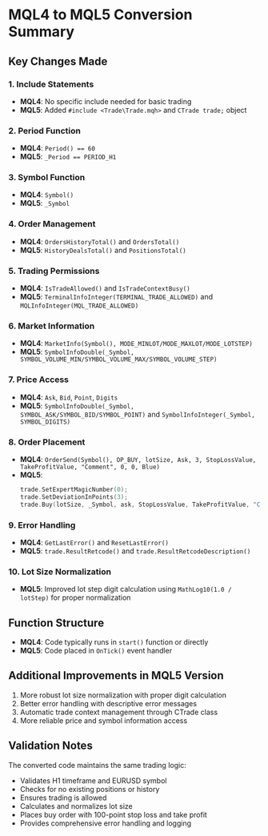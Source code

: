 # MQL4 to MQL5 Conversion Summary

## Key Changes Made

### 1. **Include Statements**
- **MQL4**: No specific include needed for basic trading
- **MQL5**: Added `#include <Trade\Trade.mqh>` and `CTrade trade;` object

### 2. **Period Function**
- **MQL4**: `Period() == 60`
- **MQL5**: `_Period == PERIOD_H1`

### 3. **Symbol Function**
- **MQL4**: `Symbol()`
- **MQL5**: `_Symbol`

### 4. **Order Management**
- **MQL4**: `OrdersHistoryTotal()` and `OrdersTotal()`
- **MQL5**: `HistoryDealsTotal()` and `PositionsTotal()`

### 5. **Trading Permissions**
- **MQL4**: `IsTradeAllowed()` and `IsTradeContextBusy()`
- **MQL5**: `TerminalInfoInteger(TERMINAL_TRADE_ALLOWED)` and `MQLInfoInteger(MQL_TRADE_ALLOWED)`

### 6. **Market Information**
- **MQL4**: `MarketInfo(Symbol(), MODE_MINLOT/MODE_MAXLOT/MODE_LOTSTEP)`
- **MQL5**: `SymbolInfoDouble(_Symbol, SYMBOL_VOLUME_MIN/SYMBOL_VOLUME_MAX/SYMBOL_VOLUME_STEP)`

### 7. **Price Access**
- **MQL4**: `Ask`, `Bid`, `Point`, `Digits`
- **MQL5**: `SymbolInfoDouble(_Symbol, SYMBOL_ASK/SYMBOL_BID/SYMBOL_POINT)` and `SymbolInfoInteger(_Symbol, SYMBOL_DIGITS)`

### 8. **Order Placement**
- **MQL4**: `OrderSend(Symbol(), OP_BUY, lotSize, Ask, 3, StopLossValue, TakeProfitValue, "Comment", 0, 0, Blue)`
- **MQL5**: 
  ```cpp
  trade.SetExpertMagicNumber(0);
  trade.SetDeviationInPoints(3);
  trade.Buy(lotSize, _Symbol, ask, StopLossValue, TakeProfitValue, "Comment")
  ```

### 9. **Error Handling**
- **MQL4**: `GetLastError()` and `ResetLastError()`
- **MQL5**: `trade.ResultRetcode()` and `trade.ResultRetcodeDescription()`

### 10. **Lot Size Normalization**
- **MQL5**: Improved lot step digit calculation using `MathLog10(1.0 / lotStep)` for proper normalization

## Function Structure
- **MQL4**: Code typically runs in `start()` function or directly
- **MQL5**: Code placed in `OnTick()` event handler

## Additional Improvements in MQL5 Version
1. More robust lot size normalization with proper digit calculation
2. Better error handling with descriptive error messages
3. Automatic trade context management through CTrade class
4. More reliable price and symbol information access

## Validation Notes
The converted code maintains the same trading logic:
- Validates H1 timeframe and EURUSD symbol
- Checks for no existing positions or history
- Ensures trading is allowed
- Calculates and normalizes lot size
- Places buy order with 100-point stop loss and take profit
- Provides comprehensive error handling and logging